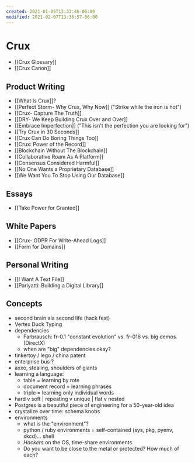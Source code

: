 ```yaml
---
created: 2021-01-05T13:33:46-06:00
modified: 2021-02-07T13:36:57-06:00
---
```


# Crux

- [[Crux Glossary]]
- [[Crux Canon]]

## Product Writing

- [[What Is Crux]]?
- [[Perfect Storm- Why Crux, Why Now]] ("Strike while the iron is hot")
- [[Crux- Capture The Truth]]
- [[DRY- We Keep Building Crux Over and Over]]
- [[Embrace Imperfection]] ("This isn't the perfection you are looking for")
- [[Try Crux in 30 Seconds]]
- [[Crux Can Do Boring Things Too]]
- [[Crux: Power of the Record]]
- [[Blockchain Without The Blockchain]]
- [[Collaborative Roam As A Platform]]
- [[Consensus Considered Harmful]] 
- [[No One Wants a Proprietary Database]]
- [[We Want You To Stop Using Our Database]]

## Essays

- [[Take Power for Granted]]

## White Papers

- [[Crux- GDPR For Write-Ahead Logs]]
- [[Form for Domains]]

## Personal Writing

- [[I Want A Text File]] 
- [[Pariyatti: Building a Digital Library]]

## Concepts

- second brain ala second life (hack fest)
- Vertex Duck Typing
- dependencies
    - Farbrausch: fr-0.1 "constant evolution" vs. fr-016 vs. big demos (DirectX)
    - when are "big" dependencies okay?
- tinkertoy / lego / china patent 
- enterprise bus ?
- axxo, stealing, shoulders of giants 
- learning a language:
    - table = learning by rote
    - document record = learning phrases
    - triple = learning only individual words
- hard v soft | repeating v unique | flat v nested
- Postgres is a beautiful piece of engineering for a 50-year-old idea
- crystalize over time: schema knobs
- environments
    - what is the "environment"?
    - python / ruby environments = self-contained (sys, pkg, pyenv, xkcd)... shell
    - _Hackers_ on the OS, time-share environments
    - Do you want to be close to the metal or protected? How much of each?